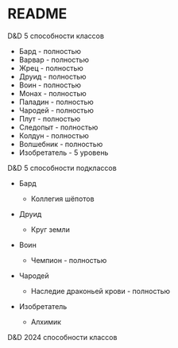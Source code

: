 # README

D&D 5 способности классов

- Бард - полностью
- Варвар - полностью
- Жрец - полностью
- Друид - полностью
- Воин - полностью
- Монах - полностью
- Паладин - полностью
- Чародей - полностью
- Плут - полностью
- Следопыт - полностью
- Колдун - полностью
- Волшебник - полностью
- Изобретатель - 5 уровень

D&D 5 способности подклассов

- Бард
  - Коллегия шёпотов

- Друид
  - Круг земли

- Воин
  - Чемпион - полностью

- Чародей
  - Наследие драконьей крови - полностью

- Изобретатель
  - Алхимик

D&D 2024 способности классов
